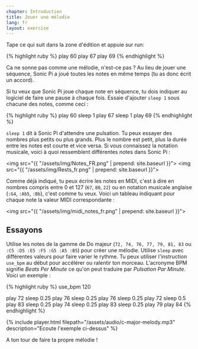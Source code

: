 ```yaml
---
chapter: Introduction
title: Jouer une mélodie
lang: fr
layout: exercise
---
```


Tape ce qui suit dans la zone d'édition et appuie sur run:

{% highlight ruby %}
play 60
play 67
play 69
{% endhighlight %}

Ca ne sonne pas comme une mélodie, n'est-ce pas&nbsp;? Au lieu de jouer une séquence, Sonic Pi a joué toutes les notes en même temps (tu as donc écrit un accord).

Si tu veux que Sonic Pi joue chaque note en séquence, tu dois indiquer au logiciel de faire une pause à chaque fois. Essaie d'ajouter `sleep 1` sous chacune des notes, comme ceci&nbsp;:

{% highlight ruby %}
play 60
sleep 1
play 67
sleep 1
play 69
{% endhighlight %}

`sleep 1` dit à Sonic Pi d'attendre une pulsation. Tu peux essayer des nombres plus petits ou plus grands. Plus le nombre est petit, plus la durée entre les notes est courte et vice versa. Si vous connaissez la notation musicale, voici à quoi ressemblent différentes notes dans Sonic Pi&nbsp;:

<img src="{{ "/assets/img/Notes_FR.png" | prepend: site.baseurl }}">
<img src="{{ "/assets/img/Rests_fr.png" | prepend: site.baseurl }}">

Comme déjà indiqué, tu peux écrire les notes en MIDI, c'est à dire en nombres compris entre 0 et 127 (`67`, `80`, `22`) ou en notation musicale anglaise (`:G4`, `:Ab5`, `:Bb`), c'est comme tu veux. Voici un tableau indiquant pour chaque note la valeur MIDI correspondante&nbsp;:

<img src="{{ "/assets/img/midi_notes_fr.png" | prepend: site.baseurl }}">

## Essayons

Utilise les notes de la gamme de Do majeur (`72, 74, 76, 77, 79, 81, 83` ou `:C5 :D5 :E5 :F5 :G5 :A5 :B5`) pour créer une mélodie. Utilise `sleep` avec différentes valeurs pour faire varier le rythme. Tu peux utiliser l'instruction `use_bpm` au début pour accélérer ou ralentir ton morceau. L'acronyme BPM signifie _Beats Per Minute_ ce qu'on peut traduire par _Pulsation Par Minute_. Voici un exemple&nbsp;:

{% highlight ruby %}
use_bpm 120

play 72
sleep 0.25
play 76
sleep 0.25
play 76
sleep 0.25
play 72
sleep 0.5
play 83
sleep 0.25
play 74
sleep 0.25
play 83
sleep 0.25
play 79
play 84
{% endhighlight %}

{% include player.html filepath="/assets/audio/c-major-melody.mp3" description="Ecoute l'exemple ci-dessus" %}

A ton tour de faire ta propre mélodie&nbsp;!

